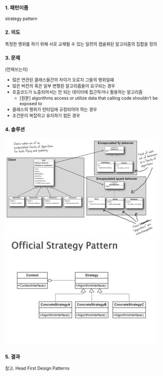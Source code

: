 ### 1. 패턴이름
strategy pattern

### 2. 의도
특정한 행위를 하기 위해 서로 교체될 수 있는 일련의 캡슐화된 알고리즘의 집합을 정의

### 3. 문제
(언제쓰는지)
- 많은 연관된 클래스들간의 차이가 오로지 그들의 행위일떄
- 많은 버전의 혹은 일부 변형된 알고리즘들이 요구되는 경우
- 호출코드가 노출되어서는 안 되는 데이터에 접근하거나 활용하는 알고리즘
  - \[원문\] algorithms access or utilize data that calling code shouldn't be exposed to
- 클래스의 행위가 런타임에 규정되어야 하는 경우
- 조건문이 복잡하고 유지하기 힘든 경우

### 4. 솔루션
![case.png](case.png)
![general.png](general.png)

### 5. 결과

참고. Head First Design Patterns